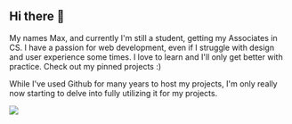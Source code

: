 ## Hi there 👋
My names Max, and currently I'm still a student, getting my Associates in CS. I have a passion for web development, even if I struggle with design and user experience some times. I love to learn and I'll only get better with practice. Check out my pinned projects :)

While I've used Github for many years to host my projects, I'm only really now starting to delve into fully utilizing it for my projects.


![](https://komarev.com/ghpvc/?username=seasaltsaige&color=ff69b4&style=for-the-badge&abbreviated=true)
